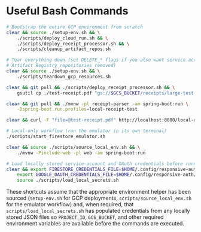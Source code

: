 # Useful Bash Commands

```bash
# Bootstrap the entire GCP environment from scratch
clear && source ./setup-env.sh && \
    ./scripts/deploy_cloud_run.sh && \
    ./scripts/deploy_receipt_processor.sh && \
    ./scripts/cleanup_artifact_repos.sh

# Tear everything down (set DELETE_* flags if you also want service accounts or
# Artifact Registry repositories removed)
clear && source ./setup-env.sh && \
    ./scripts/teardown_gcp_resources.sh

clear && git pull && ./scripts/deploy_receipt_processor.sh && \
    gsutil cp ./test-receipt.pdf "gs://$GCS_BUCKET/receipts/large-test-receipt.pdf"

clear && git pull && ./mvnw -pl receipt-parser -am spring-boot:run \
    -Dspring-boot.run.profiles=local-receipt-test

clear && curl -F "file=@test-receipt.pdf" http://localhost:8080/local-receipts/parse | jq

# Local-only workflow (run the emulator in its own terminal)
./scripts/start_firestore_emulator.sh

clear && source ./scripts/source_local_env.sh && \
    ./mvnw -Pinclude-web -pl web -am spring-boot:run

# Load locally stored service-account and OAuth credentials before running other helpers
clear && export FIRESTORE_CREDENTIALS_FILE=$HOME/.config/responsive-auth/firestore.json && \
    export GOOGLE_OAUTH_CREDENTIALS_FILE=$HOME/.config/responsive-auth/oauth-client.json && \
    source ./scripts/load_local_secrets.sh
```

These shortcuts assume that the appropriate environment helper has been sourced
(`setup-env.sh` for GCP deployments, `scripts/source_local_env.sh` for the
emulator workflow) and, when required, that `scripts/load_local_secrets.sh` has
populated credentials from any locally stored JSON files so `PROJECT_ID`,
`GCS_BUCKET`, and other required environment variables are available before the
commands are executed.
